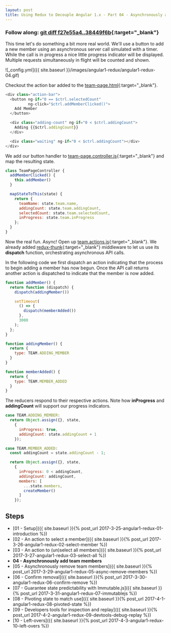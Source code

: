 ```yaml
---
layout: post
title: Using Redux to Decouple Angular 1.x - Part 04 - Asynchronously add team members
---
```


### Follow along: [git diff f27e55a4..38449f6b](https://gitlab.com/rcotter-onbyone/angular-1-redux-blog/compare/f27e55a4...38449f6b){:target="_blank"}

This time let's do something a bit more real world. We'll use a button to add a new member using an asynchronous
server call simulated with a timer. While the call is in progress a nice little progress
indicator will be displayed. Multiple requests simultaneously in flight will be counted and shown.

![_config.yml]({{ site.baseurl }}/images/angular1-redux/angular1-redux-04.gif)

Checkout the action bar added to the [team-page.html](https://gitlab.com/rcotter-onbyone/angular-1-redux-blog/compare/f27e55a4...38449f6b){:target="_blank"}.
```javascript
<div class="action-bar">
  <button ng-if="0 == $ctrl.selectedCount"
          ng-click="$ctrl.addMemberClicked()">
    Add Member
  </button>

  <div class="adding-count" ng-if="0 < $ctrl.addingCount">
    Adding {{$ctrl.addingCount}}
  </div>

  <div class="waiting" ng-if="0 < $ctrl.addingCount"></div>
</div>
```
We add our button handler to [team-page.controller.js](https://gitlab.com/rcotter-onbyone/angular-1-redux-blog/compare/f27e55a4...38449f6b){:target="_blank"}
and map the resulting state.
```javascript
class TeamPageController {
  addMemberClicked() {
    this.addMember()
  }

  mapStateToThis(state) {
    return {
      teamName: state.team.name,
      addingCount: state.team.addingCount,
      selectedCount: state.team.selectedCount,
      inProgress: state.team.inProgress
    };
  }
}
```
Now the real fun. Async! Open up [team.actions.js](https://gitlab.com/rcotter-onbyone/angular-1-redux-blog/compare/f27e55a4...38449f6b){:target="_blank"}. 
We already added [redux-thunk](https://github.com/gaearon/redux-thunk){:target="_blank"}
middleware to let us use its **dispatch** function, orchestrating asynchronous API calls.

In the following code we first dispatch an action indicating that the
process to begin adding a member has now begun. Once the API call
returns another action is dispatched to indicate that the member is now added.
```javascript
function addMember() {
  return function (dispatch) {
    dispatch(addingMember())

    setTimeout(
      () => {
        dispatch(memberAdded())
      },
      3000
    );
  };
}

function addingMember() {
  return {
    type: TEAM.ADDING_MEMBER
  }
}

function memberAdded() {
  return {
    type: TEAM.MEMBER_ADDED
  }
}
```
The reducers respond to their respective actions. Note how **inProgress**
and **addingCount** will support our progress indicators.
```javascript
case TEAM.ADDING_MEMBER:
  return Object.assign({}, state,
    {
      inProgress: true,
      addingCount: state.addingCount + 1
    });

case TEAM.MEMBER_ADDED:
  const addingCount = state.addingCount - 1;

  return Object.assign({}, state,
    {
      inProgress: 0 < addingCount,
      addingCount: addingCount,
      members: [
        ...state.members,
        createMember()
      ]
    });
```

## Steps
* [01 - Setup]({{ site.baseurl }}{% post_url 2017-3-25-angular1-redux-01-introduction %})
* [02 - An action to select a member]({{ site.baseurl }}{% post_url 2017-3-26-angular1-redux-02-select-member %})
* [03 - An action to (un)select all members]({{ site.baseurl }}{% post_url 2017-3-27-angular1-redux-03-select-all %})
* **04 - Asynchronously add team members**
* [05 - Asynchronously remove team members]({{ site.baseurl }}{% post_url 2017-3-29-angular1-redux-05-async-remove-members %})
* [06 - Confirm removal]({{ site.baseurl }}{% post_url 2017-3-30-angular1-redux-06-confirm-remove %})
* [07 - Guarantee state predictability with Immutable.js]({{ site.baseurl }}{% post_url 2017-3-31-angular1-redux-07-immutablejs %})
* [08 - Pivoting state to match use]({{ site.baseurl }}{% post_url 2017-4-1-angular1-redux-08-pivoted-state %})
* [09 - Developers tools for inspection and replay]({{ site.baseurl }}{% post_url 2017-4-2-angular1-redux-09-devtools-debug-replay %})
* [10 - Left-overs]({{ site.baseurl }}{% post_url 2017-4-3-angular1-redux-10-left-overs %})

